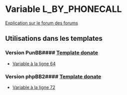 # Variable L_BY_PHONECALL
[Explication sur le forum des forums](http://forum.forumactif.com/t294113-listing-des-variables#L_BY_PHONECALL)
## Utilisations dans les templates
### Version PunBB#### [Template donate](punbb/donate.md)
* [Variable à la ligne 64](../punbb/donate.tpl#L64)
### Version phpBB2#### [Template donate](subsilver/donate.md)
* [Variable à la ligne 72](../subsilver/donate.tpl#L72)